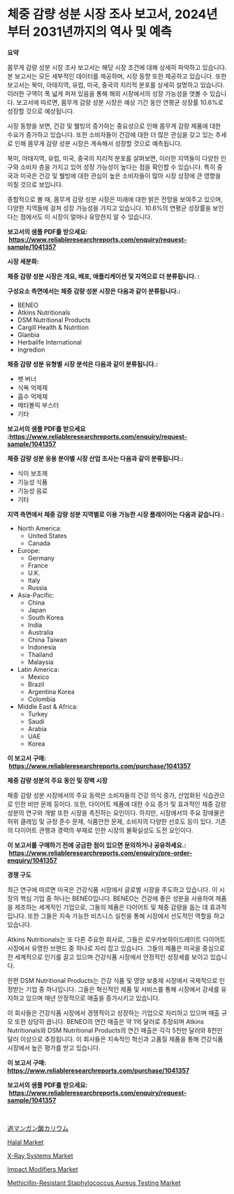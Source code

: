 <p><h1>체중 감량 성분 시장 조사 보고서, 2024년부터 2031년까지의 역사 및 예측</h1></p><p><strong>요약</strong></p>
<p><p>몸무게 감량 성분 시장 조사 보고서는 해당 시장 조건에 대해 상세히 파악하고 있습니다. 본 보고서는 모든 세부적인 데이터를 제공하며, 시장 동향 또한 제공하고 있습니다. 또한 보고서는 북미, 아태지역, 유럽, 미국, 중국의 지리적 분포를 상세히 설명하고 있습니다. 이러한 구역이 폭 넓게 퍼져 있음을 통해 해외 시장에서의 성장 가능성을 엿볼 수 있습니다. 보고서에 따르면, 몸무게 감량 성분 시장은 예상 기간 동안 연평균 성장률 10.6%로 성장할 것으로 예상됩니다.</p><p>시장 동향을 보면, 건강 및 웰빙의 증가하는 중요성으로 인해 몸무게 감량 제품에 대한 수요가 증가하고 있습니다. 또한 소비자들이 건강에 대한 더 많은 관심을 갖고 있는 추세로 인해 몸무게 감량 성분 시장은 계속해서 성장할 것으로 예측됩니다.</p><p>북미, 아태지역, 유럽, 미국, 중국의 지리적 분포를 살펴보면, 이러한 지역들이 다양한 인구와 소비자 층을 가지고 있어 성장 가능성이 높다는 점을 확인할 수 있습니다. 특히 중국과 미국은 건강 및 웰빙에 대한 관심이 높은 소비자들이 많아 시장 성장에 큰 영향을 미칠 것으로 보입니다.</p><p>종합적으로 볼 때, 몸무게 감량 성분 시장은 미래에 대한 밝은 전망을 보여주고 있으며, 다양한 지역들에 걸쳐 성장 가능성을 가지고 있습니다. 10.6%의 연평균 성장률을 보인다는 점에서도 이 시장이 얼마나 유망한지 알 수 있습니다.</p></p>
<p><strong>보고서의 샘플 PDF를 받으세요: &nbsp;<a href="https://www.reliableresearchreports.com/enquiry/request-sample/1041357">https://www.reliableresearchreports.com/enquiry/request-sample/1041357</a></strong></p>
<p><strong>시장 세분화:</strong></p>
<p><strong> 체중 감량 성분 시장은 개요, 배포, 애플리케이션 및 지역으로 더 분류됩니다. :</strong></p>
<p><strong>구성요소 측면에서는 체중 감량 성분 시장은 다음과 같이 분류됩니다.:</strong></p>
<p><ul><li>BENEO</li><li>Atkins Nutritionals</li><li>DSM Nutritional Products</li><li>Cargill Health & Nutrition</li><li>Glanbia</li><li>Herbalife International</li><li>Ingredion</li></ul></p>
<p><strong> 체중 감량 성분 유형별 시장 분석은 다음과 같이 분류됩니다.:</strong></p>
<p><ul><li>팻 버너</li><li>식욕 억제제</li><li>흡수 억제제</li><li>메타볼릭 부스터</li><li>기타</li></ul></p>
<p><strong>보고서의 샘플 PDF를 받으세요 :<a href="https://www.reliableresearchreports.com/enquiry/request-sample/1041357">https://www.reliableresearchreports.com/enquiry/request-sample/1041357</a></strong></p>
<p><strong> 체중 감량 성분 응용 분야별 시장 산업 조사는 다음과 같이 분류됩니다.:</strong></p>
<p><ul><li>식이 보조제</li><li>기능성 식품</li><li>기능성 음료</li><li>기타</li></ul></p>
<p><strong>지역 측면에서 체중 감량 성분 지역별로 이용 가능한 시장 플레이어는 다음과 같습니다.:</strong></p>
<p><ul>
    <li>
        North America:
        <ul>
            <li>United States</li>
            <li>Canada</li>
        </ul>
    </li>
    <li>
        Europe:
        <ul>
            <li>Germany</li>
            <li>France</li>
            <li>U.K.</li>
            <li>Italy</li>
            <li>Russia</li>
        </ul>
    </li>
    <li>
        Asia-Pacific:
        <ul>
            <li>China</li>
            <li>Japan</li>
            <li>South Korea</li>
            <li>India</li>
            <li>Australia</li>
            <li>China Taiwan</li>
            <li>Indonesia</li>
            <li>Thailand</li>
            <li>Malaysia</li>
        </ul>
    </li>
    <li>
        Latin America:
        <ul>
            <li>Mexico</li>
            <li>Brazil</li>
            <li>Argentina Korea</li>
            <li>Colombia</li>
        </ul>
    </li>
    <li>
        Middle East & Africa:
        <ul>
            <li>Turkey</li>
            <li>Saudi</li>
            <li>Arabia</li>
            <li>UAE</li>
            <li>Korea</li>
        </ul>
    </li>
    </ul></p>
<p><strong>이 보고서 구매: &nbsp;<a href="https://www.reliableresearchreports.com/purchase/1041357">https://www.reliableresearchreports.com/purchase/1041357</a></strong></p>
<p><strong>체중 감량 성분의 주요 동인 및 장벽 시장</strong></p>
<p><p>체중 감량 성분 시장에서의 주요 동력은 소비자들의 건강 의식 증가, 산업화된 식습관으로 인한 비만 문제 등이다. 또한, 다이어트 제품에 대한 수요 증가 및 효과적인 체중 감량 성분의 연구와 개발 또한 시장을 촉진하는 요인이다. 하지만, 시장에서의 주요 장애물은 허위 클레임 및 규정 준수 문제, 식품안전 문제, 소비자의 다양한 선호도 등이 있다. 기존의 다이어트 관행과 경력의 부재로 인한 시장의 불확실성도 도전 요인이다.</p></p>
<p><strong>이 보고서를 구매하기 전에 궁금한 점이 있으면 문의하거나 공유하세요.: &nbsp;<a href="https://www.reliableresearchreports.com/enquiry/pre-order-enquiry/1041357">https://www.reliableresearchreports.com/enquiry/pre-order-enquiry/1041357</a></strong></p>
<p><strong>경쟁 구도</strong></p>
<p><p>최근 연구에 따르면 미국은 건강식품 시장에서 글로벌 시장을 주도하고 있습니다. 이 시장의 핵심 기업 중 하나는 BENEO입니다. BENEO는 건강에 좋은 성분을 사용하여 제품을 제조하는 세계적인 기업으로, 그들의 제품은 다이어트 및 체중 감량을 돕는 데 효과적입니다. 또한 그들은 지속 가능한 비즈니스 실천을 통해 시장에서 선도적인 역할을 하고 있습니다.</p><p>Atkins Nutritionals는 또 다른 주요한 회사로, 그들은 로우카보하이드레이트 다이어트 시장에서 유명한 브랜드 중 하나로 자리 잡고 있습니다. 그들의 제품은 미국을 중심으로 전 세계적으로 인기를 끌고 있으며 건강식품 시장에서 안정적인 성장세를 보이고 있습니다.</p><p>한편 DSM Nutritional Products는 건강 식품 및 영양 보충제 시장에서 국제적으로 인정받는 기업 중 하나입니다. 그들은 혁신적인 제품 및 서비스를 통해 시장에서 강세를 유지하고 있으며 매년 안정적으로 매출을 증가시키고 있습니다.</p><p>이 회사들은 건강식품 시장에서 경쟁적이고 성장하는 기업으로 자리하고 있으며 매출 규모 또한 상당히 큽니다. BENEO의 연간 매출은 약 1억 달러로 추정되며 Atkins Nutritionals와 DSM Nutritional Products의 연간 매출은 각각 5천만 달러와 8천만 달러 이상으로 추정됩니다. 이 회사들은 지속적인 혁신과 고품질 제품을 통해 건강식품 시장에서 높은 평가를 받고 있습니다.</p></p>
<p><strong>이 보고서 구매: &nbsp; <a href="https://www.reliableresearchreports.com/purchase/1041357">https://www.reliableresearchreports.com/purchase/1041357</a></strong></p>
<p><strong>보고서의 샘플 PDF를 받으세요: &nbsp;<a href="https://www.reliableresearchreports.com/enquiry/request-sample/1041357">https://www.reliableresearchreports.com/enquiry/request-sample/1041357</a></strong><strong></strong></p>
<p>&nbsp;</p>
<p><p><a href="https://github.com/ycmtqqhvk3273/Market-Research-Report-List-1/blob/main/3541782192827.md">過マンガン酸カリウム</a></p><p><a href="https://view.publitas.com/reportprime-1/insights-into-halal-market-size-analysing-market-share-trends-and-growth-from-2024-to-2031/">Halal Market</a></p><p><a href="https://full-wildebeest-80b.notion.site/X-Ray-Systems-Market-Analysis-and-Market-Size-Global-Industry-Overview-Market-Segmentation-and-For-d4fc7f4ea543415dbd84e8789c56ef8f">X-Ray Systems Market</a></p><p><a href="https://github.com/ashepherd82/Market-Research-Report-List-3/blob/main/impact-modifiers-market.md">Impact Modifiers Market</a></p><p><a href="https://issuu.com/reportprime-2/docs/methicillin-resistant-staphylococcus-aureus-testin">Methicillin-Resistant Staphylococcus Aureus Testing Market</a></p></p>